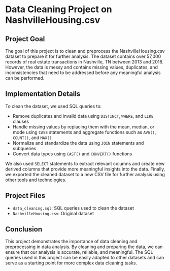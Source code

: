 <!DOCTYPE html>
<head>
  <link rel="stylesheet" href="path/to/your/css/file.css">
</head>
<body>
  <h1>Data Cleaning Project on NashvilleHousing.csv</h1>

  <h2>Project Goal</h2>

  <p>The goal of this project is to clean and preprocess the NashvilleHousing.csv dataset to prepare it for further analysis. The dataset contains over 57,000 records of real estate transactions in Nashville, TN between 2013 and 2018. However, the data is messy and contains missing values, duplicates, and inconsistencies that need to be addressed before any meaningful analysis can be performed.</p>

  <h2>Implementation Details</h2>

  <p>To clean the dataset, we used SQL queries to:</p>

  <ul>
    <li>Remove duplicates and invalid data using <code>DISTINCT</code>, <code>WHERE</code>, and <code>LIKE</code> clauses</li>
    <li>Handle missing values by replacing them with the mean, median, or mode using <code>CASE</code> statements and aggregate functions such as <code>AVG()</code>, <code>COUNT()</code>, and <code>MAX()</code></li>
    <li>Normalize and standardize the data using <code>JOIN</code> statements and subqueries</li>
    <li>Convert data types using <code>CAST()</code> and <code>CONVERT()</code> functions</li>
  </ul>

  <p>We also used <code>SELECT</code> statements to extract relevant columns and create new derived columns that provide more meaningful insights into the data. Finally, we exported the cleaned dataset to a new CSV file for further analysis using other tools and technologies.</p>

  <h2>Project Files</h2>

  <ul>
    <li><code>data_cleaning.sql</code>: SQL queries used to clean the dataset</li>
    <li><code>NashvilleHousing.csv</code>: Original dataset</li>
  </ul>

  <h2>Conclusion</h2>

  <p>This project demonstrates the importance of data cleaning and preprocessing in data analysis. By cleaning and preparing the data, we can ensure that our analysis is accurate, reliable, and meaningful. The SQL queries used in this project can be easily adapted to other datasets and can serve as a starting point for more complex data cleaning tasks.</p>

</body>
